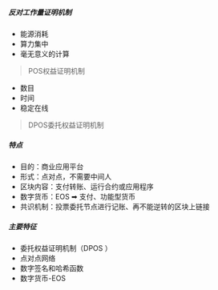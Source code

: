 ##### 反对工作量证明机制
- 能源消耗
- 算力集中
- 毫无意义的计算

>POS权益证明机制

- 数目
- 时间
- 稳定在线

>DPOS委托权益证明机制	

##### 特点
- 目的：商业应用平台
- 形式：点对点，不需要中间人
- 区块内容：支付转账、运行合约或应用程序
- 数字货币：EOS ➡ 支付、功能型货币
- 共识机制：投票委托节点进行记账、再不能逆转的区块上链接

##### 主要特征
- 委托权益证明机制（DPOS	）
- 点对点网络
- 数字签名和哈希函数
- 数字货币-EOS 

